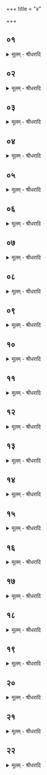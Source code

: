 +++
title = "४"

+++


## ०१
<details><summary>मूलम् - श्रीधरादि</summary>

ह᳘स्त ऽएष भ᳘वत्य᳘थ पशू᳘नभि᳘मन्त्रयते॥  
(त ऽ) एतद्वा᳘ ऽएषु देवाः᳘ सम्भरिष्य᳘न्तः पुर᳘स्ताद्वी᳘र्यमदधुस्त᳘थै᳘वैष्वय᳘मेत᳘त्सम्भरिष्य᳘न्पुर᳘स्ताद्वी᳘र्यं[[!!]] दधाति॥
</details>

## ०२
<details><summary>मूलम् - श्रीधरादि</summary>

सो᳘ ऽश्वमभि᳘मन्त्रयते॥  
स᳘ जातो ग᳘र्भो ऽअसि रो᳘दस्योरि᳘तीमे वै द्या᳘वापृथिवी रो᳘दसी त᳘योरेष᳘ जातो गर्भो᳘ ऽग्ने चा᳘रुर्व्वि᳘भृत ऽओ᳘षधीष्वि᳘ति स᳘र्व्वासु᳘ ह्येष चा᳘रुर्व्वि᳘भृत ऽओ᳘षधिषु चित्रः शि᳘शुः प᳘रि त᳘माᳫँ᳭स्यक्तूनि᳘ति चित्रो वा᳘ ऽएष शि᳘शुः प᳘रेण त᳘माᳫँ᳭स्यक्तून᳘ति रोचते प्र᳘ मातृ᳘भ्यो ऽअ᳘धि क᳘निक्रदद्गा ऽइत्यो᳘षधयो वा᳘ ऽएत᳘स्य मात᳘रस्ता᳘भ्य ऽएष क᳘निक्रदत्प्रै᳘ति तद᳘श्वे व्वी᳘र्यं दधाति॥
</details>

## ०३
<details><summary>मूलम् - श्रीधरादि</summary>

(त्य᳘) अ᳘थ रा᳘सभम्॥  
(ᳫँ᳭) स्थिरो᳘ भव व्वी᳘ड्वङ्ग ऽआशु᳘र्भव[[!!]] व्वा᳘ज्यर्व्वन्नि᳘ति[[!!]] स्थिर᳘श्च भ᳘व व्वी᳘ड्वङ्गश्चाशु᳘श्च[[!!]] भ᳘व व्वाजी᳘ चार्व्वन्नि᳘त्येत᳘त्पृथु᳘र्भव[[!!]] सुष᳘दस्त्व᳘मग्नेः᳘ पुरीषवा᳘हण ऽइ᳘ति पृथु᳘र्भव सुशी᳘मस्त्व᳘मग्नेः᳘ पशव्व्यवा᳘हन इ᳘त्येतत्तद्रा᳘सभे व्वी᳘र्यं[[!!]] दधाति॥
</details>

## ०४
<details><summary>मूलम् - श्रीधरादि</summary>

(त्य᳘) अ᳘थाज᳘म्॥  
(ᳫँ᳘) शिवो᳘ भव प्रजा᳘भ्यो मा᳘नुषीभ्यस्त्व᳘मङ्गिर ऽइत्य᳘ङ्गिरा वा᳘ ऽअग्नि᳘राग्ने᳘यो ऽजः᳘ शम᳘यत्ये᳘वैनमेतद᳘हिᳫँ᳭सायै मा द्या᳘वापृथिवी᳘ ऽअभि᳘शोची᳘र्मा ऽन्त᳘रिक्षं मा व्व᳘नस्प᳘तीनि᳘त्येतत्स᳘र्व्वं मा᳘ हिᳫँ᳭सीरि᳘त्येतत्त᳘दजे᳘ व्वी᳘र्यं[[!!]] दधाति॥
</details>

## ०५
<details><summary>मूलम् - श्रीधरादि</summary>

त्रिभि᳘रभि᳘मन्त्रयते॥  
त्रिव्वृ᳘दग्निर्या᳘वानग्निर्या᳘वत्यस्य मा᳘त्रा ता᳘वतै᳘वैष्वेत᳘द्वी᳘र्यं[[!!]] दधाति॥
</details>

## ०६
<details><summary>मूलम् - श्रीधरादि</summary>

(त्य᳘) अ᳘थैनमेते᳘षां पशूना᳘मुप᳘रिष्टात्प्र᳘गृह्णाति॥  
त᳘देनमेतैः᳘ पशु᳘भिः स᳘म्भरति नो᳘पस्पृशति व्व᳘ज्रो वै᳘ पश᳘वो रे᳘त ऽइदं ने᳘दिदᳫँ᳭ रे᳘तो व्व᳘ज्रेण हिन᳘सानीत्य᳘थो ऽअग्नि᳘रयं᳘ पश᳘व ऽइमे ने᳘दय᳘मग्नि᳘रिमा᳘न्पशू᳘न्हिन᳘सदि᳘ति॥
</details>

## ०७
<details><summary>मूलम् - श्रीधरादि</summary>

तम᳘श्वस्योप᳘रिष्टात्प्र᳘गृह्णाति॥  
प्रै᳘तु व्वाजी क᳘निक्रददि᳘ति प्रै᳘तु व्वाजी᳘ कनिक्रद्य᳘मान ऽइ᳘त्येतन्ना᳘नदद्रा᳘सभः पत्वे᳘ति तद᳘श्वस्य य᳘जुषि रा᳘सभं नि᳘राह तद्रा᳘सभे शु᳘चं दधाति भ᳘रन्नग्निं᳘ पुरी᳘ष्यं[[!!]] मा᳘ पाद्या᳘युषः पुरे᳘ति भ᳘रन्नग्निं᳘ पश᳘व्यं᳘ मो ऽअस्मात्क᳘र्मणः पुरा᳘ पादी᳘त्येतत्त᳘देनम᳘श्वेन स᳘म्भरति॥
</details>

## ०८
<details><summary>मूलम् - श्रीधरादि</summary>

(त्य᳘) अ᳘थ रा᳘सभस्य॥  
व्वृ᳘षा ऽग्निं वृ᳘षणं भ᳘रन्नि᳘ति व्वृ᳘षा वा᳘ ऽअग्निर्व्वृ᳘षा रा᳘सभः स व्वृ᳘षा व्वृ᳘षाणं भरत्यपां ग᳘र्भᳫँ᳭ समुद्रि᳘यमि᳘त्यपा᳘ᳫँ᳘ ह्येष ग᳘र्भः समुद्रि᳘यस्त᳘देनᳫँ᳭ रा᳘सभेन स᳘म्भरति॥
</details>

## ०९
<details><summary>मूलम् - श्रीधरादि</summary>

(त्य᳘) अ᳘थापा᳘दत्ते॥  
(त्ते᳘ ऽग्न) अ᳘ग्न ऽआ᳘याहि व्वीत᳘य ऽइत्य᳘वितव ऽइ᳘त्येतत्त᳘देनं ब्र᳘ह्मणा य᳘जुषैत᳘स्माच्छौ᳘द्राद्व᳘र्णादपा᳘दत्ते॥
</details>

## १०
<details><summary>मूलम् - श्रीधरादि</summary>

(त्ते᳘ ऽथा) अ᳘थाज᳘स्य॥  
(ऽ) ऋत᳘ᳫँ᳘ सत्य᳘मृत᳘ᳫँ᳘ सत्यमि᳘त्ययं वा᳘ ऽअग्नि᳘र्ऋत᳘मसा᳘वादित्यः᳘ सत्यं य᳘दि वा ऽसा᳘वृत᳘मय᳘ᳫँ᳘ सत्य᳘मुभ᳘यम्वेत᳘दय᳘मग्निस्त᳘स्मादाह ऽर्त᳘ᳫँ᳘ सत्य᳘मृत᳘ᳫँ᳘ सत्यमि᳘ति त᳘देनमजे᳘न स᳘म्भरति॥
</details>

## ११
<details><summary>मूलम् - श्रीधरादि</summary>

त्रिभिः स᳘म्भरति॥  
त्रिव्वृ᳘दग्निर्या᳘वानग्निर्या᳘वत्यस्य मा᳘त्रा ता᳘वतै᳘वैनमेतत्स᳘म्भरति त्रिभिः᳘ पुर᳘स्तादभि᳘मन्त्रयते तत्षट् त᳘स्योक्तो ब᳘न्धुः॥
</details>

## १२
<details><summary>मूलम् - श्रीधरादि</summary>

(र᳘) अ᳘थैता᳘न्पशूना᳘वर्तयन्ति॥  
ते᳘षामजः᳘ प्रथम᳘ ऽएत्य᳘थ रा᳘सभो ऽथाश्वो᳘ ऽथेतो᳘ यताम᳘श्वः प्रथम᳘ ऽएत्य᳘थ रा᳘सभो᳘ ऽथाजः᳘ क्षत्रं वा ऽअन्व᳘श्वो व्वै᳘श्यं च शूद्रं चा᳘नु रा᳘सभो ब्राह्मण᳘मजः[[!!]]]॥
</details>

## १३
<details><summary>मूलम् - श्रीधरादि</summary>

(स्त) तद्य᳘दितो᳘ यताम्[[!!]]॥  
(म᳘) अ᳘श्वः प्रथम ऽए᳘ति त᳘स्मात्क्षत्रि᳘यं प्रथमं य᳘न्तमि᳘तरे त्र᳘यो व्व᳘र्णाः पश्चाद᳘नुयन्त्य᳘थ य᳘दमु᳘त ऽआयता᳘मजः᳘ प्रथम ऽए᳘ति त᳘स्माद्ब्राह्मणं᳘ प्रथमं य᳘न्तमि᳘तरे त्र᳘यो व्व᳘र्णाः पश्चाद᳘नुयन्त्य᳘थ य᳘न्नै᳘वेतो᳘ यतां᳘ नामु᳘तो रा᳘सभः प्रथम ऽए᳘ति त᳘स्मान्न᳘ कदा᳘चन᳘ ब्राह्मण᳘श्च क्षत्रि᳘यश्च व्वै᳘श्यं च शूद्रं᳘ च पश्चाद᳘न्वितस्त᳘स्मादेवं᳘ यन्त्य᳘पापवस्यसाया᳘थो ब्र᳘ह्मणा चै᳘वैत᳘त्क्षत्रे᳘ण चैतौ व्व᳘र्णावभि᳘तः प᳘रिगृह्णीते᳘ ऽनपक्रमिणौ कुरुते॥
</details>

## १४
<details><summary>मूलम् - श्रीधरादि</summary>

(ते᳘ ऽथ) अ᳘थानद्धापुरुष᳘मीक्षते॥  
(ते ऽग्निं᳘) अग्निं᳘ पुरी᳘ष्यमङ्गिरस्व᳘द्भराम ऽइ᳘त्यग्निं᳘[[!!]] पश᳘व्यमग्निव᳘द्भराम ऽइ᳘त्येतत्त᳘देनमनद्धापुरुषे᳘ण[[!!]] स᳘म्भरति॥
</details>

## १५
<details><summary>मूलम् - श्रीधरादि</summary>

त᳘मज᳘स्योप᳘रिष्टात्प्रगृह्णन्नै᳘ति॥  
(त्या) आग्नेयो वा᳘ ऽअजः स्वे᳘नै᳘वैनमेत᳘दात्म᳘ना स्व᳘या देव᳘तया स᳘म्भरत्य᳘थो ब्र᳘ह्म वा᳘ ऽअजो ब्र᳘ह्मणै᳘वैनमेतत्स᳘म्भरति॥
</details>

## १६
<details><summary>मूलम् - श्रीधरादि</summary>

(त्य᳘) अ᳘थैनमुपा᳘वहरति॥  
(त्यो᳘) ओ᳘षधयः प्र᳘तिमोदध्वमग्नि᳘मेत᳘ᳫँ᳘ शिव᳘माय᳘न्तमभ्य᳘त्र युष्मा ऽइ᳘त्येत᳘द्धैत᳘स्मादायत ऽओ᳘षधयो बिभ्यति यद्वै᳘ नो ऽयं न᳘ हिᳫँ᳭स्यादि᳘ति ता᳘भ्य ऽए᳘वैनमेत᳘च्छमयति प्र᳘त्येनं मोदध्वᳫँ᳭ शिवो᳘ वो ऽभ्यै᳘ति न᳘ वो हिᳫँ᳭सिष्यती᳘ति व्य᳘स्यन्वि᳘श्वा ऽअ᳘निरा ऽअ᳘मीवा निषी᳘दन्नो ऽअ᳘प दुर्म्मतिं᳘ जही᳘ति व्य᳘स्यन्वि᳘श्वा अ᳘निराश्चा᳘मीवाश्च निषी᳘दन्नो᳘ ऽप स᳘र्व्वं पाप्मा᳘नं जही᳘त्येतत्[[!!]]॥
</details>

## १७
<details><summary>मूलम् - श्रीधरादि</summary>

(दो᳘) ओ᳘षधयः प्र᳘तिगृभ्णीत॥  
पु᳘ष्पवतीः सुपिप्पला ऽइ᳘त्येत᳘द्धैता᳘साᳫँ᳭ स᳘मृद्धᳫँ᳭ रूपं यत्पु᳘ष्पवत्यः सुपिप्पलाः स᳘मृद्धा ऽएनं प्र᳘तिगृभ्णीते᳘त्येत᳘दयं᳘ वो ग᳘र्भ ऽऋत्वि᳘यः प्रत्न᳘ᳫँ᳘ सध᳘स्थमा᳘सददि᳘त्ययं᳘ वो ग᳘र्भ ऽऋत᳘व्यः सनात᳘नᳫँ᳭ सध᳘स्थमा᳘सददि᳘त्येतत्[[!!]]॥
</details>

## १८
<details><summary>मूलम् - श्रीधरादि</summary>

(द्द्वा᳘) द्वा᳘भ्यामुपा᳘वहरति॥  
द्विपाद्य᳘जमानो य᳘जमानो ऽग्निर्या᳘वानग्निर्या᳘वत्यस्य मा᳘त्रा ता᳘वतै᳘वैनमेत᳘दुपा᳘वहरति तं᳘ दक्षिणत ऽउ᳘दञ्चमुपा᳘वहरति त᳘स्योक्तो ब᳘न्धुरु᳘द्धतम᳘वोक्षितं भवति य᳘त्रैनमुपावह᳘रत्यु᳘द्धते वा ऽअ᳘वोक्षिते ऽग्निमा᳘दधति सि᳘कता ऽउ᳘पकीर्णा भवन्ति ता᳘सामुप᳘रि ब᳘न्धुः॥
</details>

## १९
<details><summary>मूलम् - श्रीधरादि</summary>

प᳘रिश्रितं भवति॥  
(त्ये) एतद्वै᳘ देवा᳘ ऽअबिभयुर्यद्वै᳘ न ऽइम᳘मिह र᳘क्षाᳫँ᳭सि नाष्ट्रा न᳘ हन्युरि᳘ति त᳘स्मा ऽएतां पुरं[[!!]] प᳘र्यश्रयंस्त᳘थै᳘वास्मा ऽअय᳘मेतां पु᳘रं प᳘रिश्रयत्य᳘थो यो᳘निर्व्वा᳘ ऽइयᳫँ᳭ रे᳘त इदं᳘ तिर᳘ इव वै यो᳘नौ रे᳘तः सिच्यते योनिरूप᳘मेत᳘त्क्रियते त᳘स्माद᳘पि स्व᳘या जाय᳘या तिर᳘ इवैव᳘ चिचरिषति॥
</details>

## २०
<details><summary>मूलम् - श्रीधरादि</summary>

(त्य᳘) अ᳘थैनं व्वि᳘ष्यति॥  
तद्य᳘दे᳘वास्यात्रो᳘पनद्धस्य सᳫँ᳭शु᳘च्यति ता᳘मे᳘वास्मादेतच्छु᳘चं बहिर्धा᳘ दधात्य᳘थो ऽएत᳘स्या ऽए᳘वैनमेतद्यो᳘नेः प्र᳘जनयति॥
</details>

## २१
<details><summary>मूलम् - श्रीधरादि</summary>

व्वि पा᳘जसा पृथु᳘ना शो᳘शुचान ऽइ᳘ति॥  
व्वि पा᳘जसा पृथु᳘ना दी᳘प्यमान ऽइ᳘त्येतद्बा᳘धस्व द्विषो᳘ रक्ष᳘सो ऽअ᳘मीवा ऽइ᳘ति बा᳘धस्व स᳘र्व्वान्पाप्म᳘न ऽइ᳘त्येत᳘त्सुश᳘र्म्मणो बृह᳘तः श᳘र्मणि स्यामग्ने᳘रह᳘ᳫँ᳘ सह᳘वस्य प्र᳘णीतावि᳘त्याशि᳘षमा᳘शास्ते॥
</details>

## २२
<details><summary>मूलम् - श्रीधरादि</summary>

(स्ते᳘ ऽथा) अ᳘थाजलोमा᳘न्याच्छिद्य[[!!]]॥  
(द्यो᳘) उ᳘दीचः प्रा᳘चः पशून्प्र᳘सृजत्येषा᳘ होभ᳘येषां देवमनुष्या᳘णां दिग्यदु᳘दीची प्रा᳘च्येत᳘स्यां त᳘द्दिशि᳘ पशू᳘न्दधाति त᳘स्मादुभ᳘ये देवमनुष्याः᳘ पशूनु᳘पजीवन्ति॥
</details>
